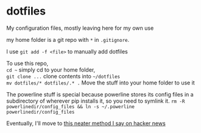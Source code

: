 # dotfiles
My configuration files, mostly leaving here for my own use

my home folder is a git repo with `*` in `.gitignore`.

I use `git add -f <file>` to manually add dotfiles

To use this repo,  
`cd ~` simply cd to your home folder,  
`git clone ...` clone contents into `~/dotfiles`  
`mv dotfiles/* dotfiles/.* .` Move the stuff into your home folder to use it

The powerline stuff is special because powerline stores its config files in a subdirectory of wherever pip installs it, so you need to symlink it. `rm -R powerlinedir/config_files && ln -s ~/.powerline powerlinedir/config_files`

Eventually, I'll move to [this neater method I say on hacker news](https://developer.atlassian.com/blog/2016/02/best-way-to-store-dotfiles-git-bare-repo/)

